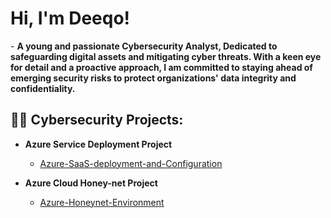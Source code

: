 <h1> Hi, I'm Deeqo!  </h2> 
  - <b> A young and passionate Cybersecurity Analyst, Dedicated to safeguarding digital assets and mitigating cyber threats. With a keen eye for detail and a proactive approach, I am committed to staying ahead of emerging security risks to protect organizations' data integrity and confidentiality.</b>

<h2>👨‍💻 Cybersecurity Projects:</h2>

- <b> Azure Service Deployment Project </b>
   - [Azure-SaaS-deployment-and-Configuration](https://github.com/dqoahmed/Azure-SaaS-deployment-and-Configuration)

- <b> Azure Cloud Honey-net Project </b>
  - [Azure-Honeynet-Environment](https://github.com/dqoahmed/Azure-Honeynet-Environment)






